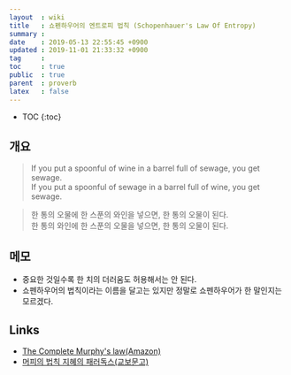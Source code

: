 ```yaml
---
layout  : wiki
title   : 쇼펜하우어의 엔트로피 법칙 (Schopenhauer's Law Of Entropy)
summary : 
date    : 2019-05-13 22:55:45 +0900
updated : 2019-11-01 21:33:32 +0900
tag     : 
toc     : true
public  : true
parent  : proverb
latex   : false
---
```

* TOC
{:toc}

## 개요

> If you put a spoonful of wine in a barrel full of sewage, you get sewage.  
If you put a spoonful of sewage in a barrel full of wine, you get sewage.

> 한 통의 오물에 한 스푼의 와인을 넣으면, 한 통의 오물이 된다.  
한 통의 와인에 한 스푼의 오물을 넣으면, 한 통의 오물이 된다.

## 메모

* 중요한 것일수록 한 치의 더러움도 허용해서는 안 된다.
* 쇼펜하우어의 법칙이라는 이름을 달고는 있지만 정말로 쇼펜하우어가 한 말인지는 모르겠다.

## Links

* [The Complete Murphy's law(Amazon)](https://www.amazon.com/Complete-Murphys-Law-Arthur-Bloch/dp/0843129689)
* [머피의 법칙 지혜의 패러독스(교보문고)](http://www.kyobobook.co.kr/product/detailViewKor.laf?mallGb=KOR&ejkGb=KOR&linkClass=05130909&barcode=9788972910466)

